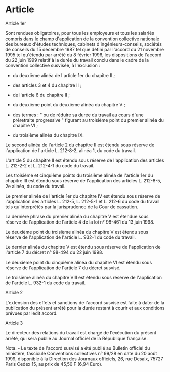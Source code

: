 # Article

  
 Article 1er  
  
 Sont rendues obligatoires, pour tous les employeurs et tous les salariés compris dans le champ d'application de la convention collective nationale des bureaux d'études techniques, cabinets d'ingénieurs-conseils, sociétés de conseils du 15 décembre 1987 tel que défini par l'accord du 21 novembre 1995 tel qu'étendu par arrêté du 8 février 1996, les dispositions de l'accord du 22 juin 1999 relatif à la durée du travail conclu dans le cadre de la convention collective susvisée, à l'exclusion :  
  
 - du deuxième alinéa de l'article 1er du chapitre II ;  
  
 - des articles 3 et 4 du chapitre II ;  
  
 - de l'article 6 du chapitre II ;  
  
 - du deuxième point du deuxième alinéa du chapitre V ;  
  
 - des termes : " ou de réduire sa durée du travail au cours d'une préretraite progressive " figurant au troisième point du premier alinéa du chapitre VI ;  
  
 - du troisième alinéa du chapitre IX.  
  
 Le second alinéa de l'article 2 du chapitre II est étendu sous réserve de l'application de l'article L. 212-8-2, alinéa 1, du code du travail.  
  
 L'article 5 du chapitre II est étendu sous réserve de l'application des articles L. 212-2-2 et L. 212-4-1 du code du travail.  
  
 Les troisième et cinquième points du troisième alinéa de l'article 1er du chapitre III est étendu sous réserve de l'application des articles L. 212-8-5, 2e alinéa, du code du travail.  
  
 Le premier alinéa de l'article 1er du chapitre IV est étendu sous réserve de l'application des articles L. 212-5, L. 212-5-1 et L. 212-6 du code du travail tels qu'interprétés par la jurisprudence de la Cour de cassation.  
  
 La dernière phrase du premier alinéa du chapitre V est étendue sous réserve de l'application de l'article 4 de la loi n° 98-461 du 13 juin 1998.  
  
 Le deuxième point du troisième alinéa du chapitre V est étendu sous réserve de l'application de l'article L. 932-1 du code du travail.  
  
 Le dernier alinéa du chapitre V est étendu sous réserve de l'application de l'article 7 du décret n° 98-494 du 22 juin 1998.  
  
 Le deuxième point du cinquième alinéa du chapitre VI est étendu sous réserve de l'application de l'article 7 du décret susvisé.  
  
 Le troisième alinéa du chapitre VIII est étendu sous réserve de l'application de l'article L. 932-1 du code du travail.  
  
 Article 2  
  
 L'extension des effets et sanctions de l'accord susvisé est faite à dater de la publication du présent arrêté pour la durée restant à courir et aux conditions prévues par ledit accord.  
  
 Article 3  
  
 Le directeur des relations du travail est chargé de l'exécution du présent arrêté, qui sera publié au Journal officiel de la République française.  
  
 Nota. - Le texte de l'accord susvisé a été publié au Bulletin officiel du ministère, fascicule Conventions collectives n° 99/28 en date du 20 août 1999, disponible à la Direction des Journaux officiels, 26, rue Desaix, 75727 Paris Cedex 15, au prix de 45,50 F (6,94 Euro).  
